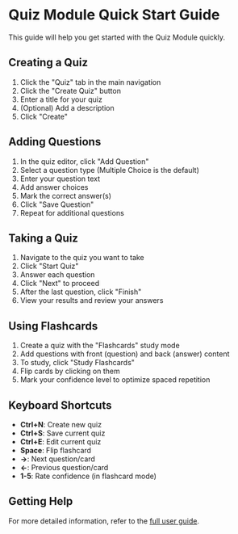 # Quiz Module Quick Start Guide

This guide will help you get started with the Quiz Module quickly.

## Creating a Quiz

1. Click the "Quiz" tab in the main navigation
2. Click the "Create Quiz" button
3. Enter a title for your quiz
4. (Optional) Add a description
5. Click "Create"

## Adding Questions

1. In the quiz editor, click "Add Question"
2. Select a question type (Multiple Choice is the default)
3. Enter your question text
4. Add answer choices
5. Mark the correct answer(s)
6. Click "Save Question"
7. Repeat for additional questions

## Taking a Quiz

1. Navigate to the quiz you want to take
2. Click "Start Quiz"
3. Answer each question
4. Click "Next" to proceed
5. After the last question, click "Finish"
6. View your results and review your answers

## Using Flashcards

1. Create a quiz with the "Flashcards" study mode
2. Add questions with front (question) and back (answer) content
3. To study, click "Study Flashcards"
4. Flip cards by clicking on them
5. Mark your confidence level to optimize spaced repetition

## Keyboard Shortcuts

- **Ctrl+N**: Create new quiz
- **Ctrl+S**: Save current quiz
- **Ctrl+E**: Edit current quiz
- **Space**: Flip flashcard
- **→**: Next question/card
- **←**: Previous question/card
- **1-5**: Rate confidence (in flashcard mode)

## Getting Help

For more detailed information, refer to the [full user guide](quiz-module-user-guide.md).
